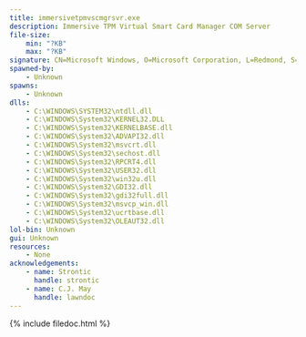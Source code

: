```yaml
---
title: immersivetpmvscmgrsvr.exe
description: Immersive TPM Virtual Smart Card Manager COM Server
file-size:
    min: "?KB"
    max: "?KB"
signature: CN=Microsoft Windows, O=Microsoft Corporation, L=Redmond, S=Washington, C=US
spawned-by:
    - Unknown
spawns:
    - Unknown
dlls:
    - C:\WINDOWS\SYSTEM32\ntdll.dll
    - C:\WINDOWS\System32\KERNEL32.DLL
    - C:\WINDOWS\System32\KERNELBASE.dll
    - C:\WINDOWS\System32\ADVAPI32.dll
    - C:\WINDOWS\System32\msvcrt.dll
    - C:\WINDOWS\System32\sechost.dll
    - C:\WINDOWS\System32\RPCRT4.dll
    - C:\WINDOWS\System32\USER32.dll
    - C:\WINDOWS\System32\win32u.dll
    - C:\WINDOWS\System32\GDI32.dll
    - C:\WINDOWS\System32\gdi32full.dll
    - C:\WINDOWS\System32\msvcp_win.dll
    - C:\WINDOWS\System32\ucrtbase.dll
    - C:\WINDOWS\System32\OLEAUT32.dll
lol-bin: Unknown
gui: Unknown
resources:
    - None
acknowledgements:
    - name: Strontic
      handle: strontic
    - name: C.J. May
      handle: lawndoc
---
```


{% include filedoc.html %}
